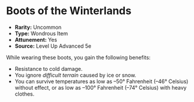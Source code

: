 # Boots of the Winterlands

- **Rarity:** Uncommon
- **Type:** Wondrous Item
- **Attunement:** Yes
- **Source:** Level Up Advanced 5e

While wearing these boots, you gain the following benefits:

* Resistance to cold damage.
* You ignore _difficult terrain_  caused by ice or snow.
* You can survive temperatures as low as –50° Fahrenheit (–46° Celsius) without effect, or as low as –100° Fahrenheit (–74° Celsius) with heavy clothes.
